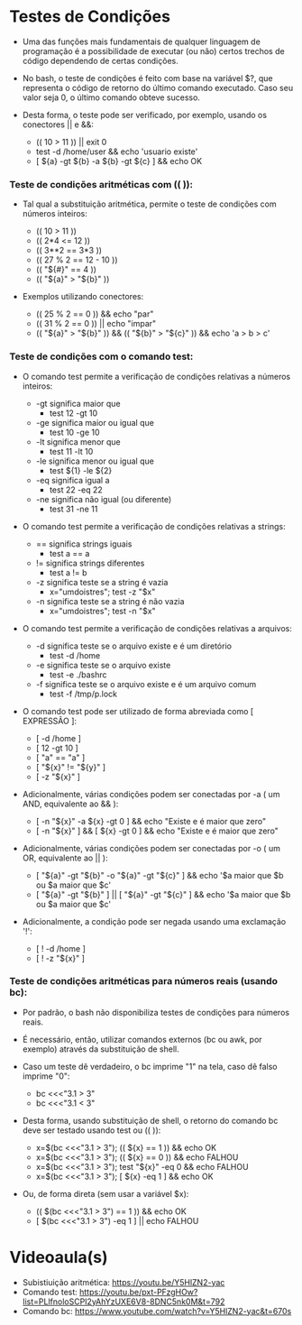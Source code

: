 # Testes de Condições

* Uma das funções mais fundamentais de qualquer linguagem de programação é a possibilidade de executar (ou não) certos trechos de código dependendo de certas condições.

* No bash, o teste de condições é feito com base na variável $?, que representa o código de retorno do último comando executado. Caso seu valor seja 0, o último comando obteve sucesso.

* Desta forma, o teste pode ser verificado, por exemplo, usando os conectores || e &&:
    * (( 10 > 11 )) || exit 0
    * test -d /home/user && echo 'usuario existe'
    * [ ${a} -gt ${b} -a ${b} -gt ${c} ] && echo OK


### Teste de condições aritméticas com ((  )):

* Tal qual a substituição aritmética, permite o teste de condições com números inteiros:
    * (( 10 > 11 ))
    * (( 2*4 <= 12 ))
    * (( 3**2 == 3*3 ))
    * (( 27 % 2 == 12 - 10 ))
    * (( "${#}" == 4 ))
    * (( "${a}" > "${b}" ))

* Exemplos utilizando conectores:
    * (( 25 % 2 == 0 )) && echo "par"
    * (( 31 % 2 == 0 )) || echo "impar"
    * (( "${a}" > "${b}" )) && (( "${b}" > "${c}" )) && echo 'a > b > c'


### Teste de condições com o comando test:

* O comando test permite a verificação de condições relativas a números inteiros:
    * -gt significa maior que
        * test 12 -gt 10
    * -ge significa maior ou igual que
        * test 10 -ge 10    
    * -lt significa menor que
        * test 11 -lt 10
    * -le significa menor ou igual que
        * test ${1} -le ${2}    
    * -eq significa igual a
        * test 22 -eq 22    
    * -ne significa não igual (ou diferente)
        * test 31 -ne 11

* O comando test permite a verificação de condições relativas a strings:
    * == significa strings iguais
        * test a == a
    * != significa strings diferentes
        * test a != b
    * -z significa teste se a string é vazia
        * x="umdoistres"; test -z "$x"
    * -n significa teste se a string é não vazia
        * x="umdoistres"; test -n "$x"

* O comando test permite a verificação de condições relativas a arquivos:
    * -d significa teste se o arquivo existe e é um diretório
        * test -d /home
    * -e significa teste se o arquivo existe
        * test -e ./bashrc
    * -f significa teste se o arquivo existe e é um arquivo comum
        * test -f /tmp/p.lock

* O comando test pode ser utilizado de forma abreviada como [ EXPRESSÃO ]:
    * [ -d /home ]
    * [ 12 -gt 10 ]
    * [ "a" == "a" ]
    * [ "${x}" != "${y}" ]
    * [ -z "${x}" ]
    
* Adicionalmente, várias condições podem ser conectadas por -a ( um AND, equivalente ao && ):
    * [ -n "${x}" -a ${x} -gt 0 ] && echo "Existe e é maior que zero"
    * [ -n "${x}" ] && [ ${x} -gt 0 ] && echo "Existe e é maior que zero"
    
* Adicionalmente, várias condições podem ser conectadas por -o ( um OR, equivalente ao || ):
    * [ "${a}" -gt "${b}" -o "${a}" -gt "${c}" ] && echo '$a maior que $b ou $a maior que $c'
    * [ "${a}" -gt "${b}" ] || [ "${a}" -gt "${c}" ] && echo '$a maior que $b ou $a maior que $c'
    
* Adicionalmente, a condição pode ser negada usando uma exclamação '!':
    * [ ! -d /home ]
    * [ ! -z "${x}" ]


### Teste de condições aritméticas para números reais (usando bc):
    
* Por padrão, o bash não disponibiliza testes de condições para números reais.

* É necessário, então, utilizar comandos externos (bc ou awk, por exemplo) através da substituição de shell.

* Caso um teste dê verdadeiro, o bc imprime "1" na tela, caso dê falso imprime "0":
    * bc <<<"3.1 > 3"
    * bc <<<"3.1 < 3"

* Desta forma, usando substituição de shell, o retorno do comando bc deve ser testado usando test ou (( )):
    * x=$(bc <<<"3.1 > 3"); (( ${x} == 1 )) && echo OK
    * x=$(bc <<<"3.1 > 3"); (( ${x} == 0 )) && echo FALHOU
    * x=$(bc <<<"3.1 > 3"); test "${x}" -eq 0 && echo FALHOU
    * x=$(bc <<<"3.1 > 3"); [ ${x} -eq 1 ] && echo OK

* Ou, de forma direta (sem usar a variável $x):
    * (( $(bc <<<"3.1 > 3") == 1 )) && echo OK
    * [ $(bc <<<"3.1 > 3") -eq 1 ] || echo FALHOU    


# Videoaula(s)

* Subistiuição aritmética: https://youtu.be/Y5HlZN2-yac
* Comando test: https://youtu.be/pxt-PFzgHOw?list=PLlfnoloSCPI2yAhYzUXE6V8-8DNC5nk0M&t=792
* Comando bc: https://www.youtube.com/watch?v=Y5HlZN2-yac&t=670s
